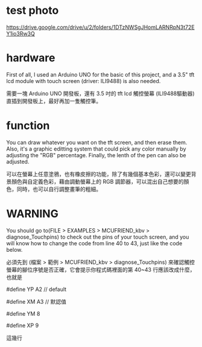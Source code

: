 # test photo
https://drive.google.com/drive/u/2/folders/1DTzNWSgJHomLARNRpN3t72EY1io3Rw3Q

# hardware
First of all, I used an Arduino UNO for the basic of this project, and a 3.5" tft lcd module with touch screen (driver: ILI9488) is also needed.

需要一塊 Arduino UNO 開發板，還有 3.5 吋的 tft lcd 觸控螢幕 (ILI9488驅動器) 直插到開發板上，最好再加一隻觸控筆。
# function
You can draw whatever you want on the tft screen, and then erase them. Also, it's a graphic editting system that could pick any color manually by adjusting the "RGB" percentage. Finally, the lenth of the pen can also be adjusted.

可以在螢幕上任意塗鴉，也有橡皮擦的功能，除了有幾個基本色彩，還可以變更背景顏色與自定義色彩，藉由調動螢幕上的 RGB 調節器，可以混出自己想要的顏色，同時，也可以自行調整畫筆的粗細。
# WARNING
You should go to(FILE > EXAMPLES > MCUFRIEND_kbv > diagnose_Touchpins) to check out the pins of your touch screen, and you will know how to 
change the code from line 40 to 43, just like the code below.

必須先到 (檔案 > 範例 > MCUFRIEND_kbv > diagnose_Touchpins) 來確認觸控螢幕的腳位序號是否正確，它會提示你程式碼裡面的第 40~43 行應該改成什麼，也就是

#define YP A2  // default

#define XM A3  // 默認值

#define YM 8

#define XP 9

這幾行
